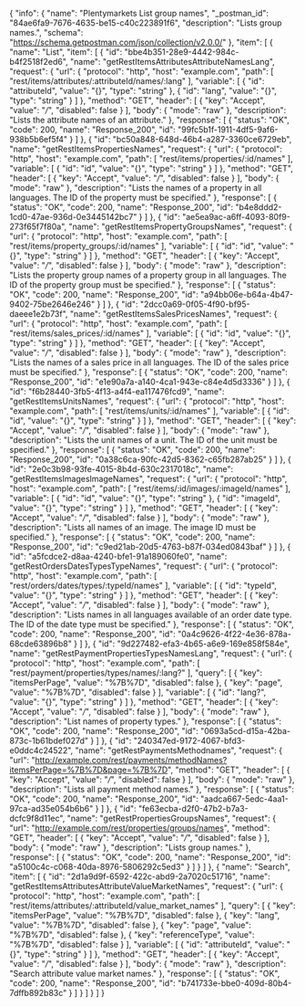 {
  "info": {
    "name": "Plentymarkets List group names",
    "_postman_id": "84ae6fa9-7676-4635-be15-c40c223891f6",
    "description": "Lists group names.",
    "schema": "https://schema.getpostman.com/json/collection/v2.0.0/"
  },
  "item": [
    {
      "name": "List",
      "item": [
        {
          "id": "bbe4b351-28e9-4442-984c-b4f2518f2ed6",
          "name": "getRestItemsAttributesAttributeNamesLang",
          "request": {
            "url": {
              "protocol": "http",
              "host": "example.com",
              "path": [
                "rest/items/attributes/:attributeId/names/:lang"
              ],
              "variable": [
                {
                  "id": "attributeId",
                  "value": "{}",
                  "type": "string"
                },
                {
                  "id": "lang",
                  "value": "{}",
                  "type": "string"
                }
              ]
            },
            "method": "GET",
            "header": [
              {
                "key": "Accept",
                "value": "*/*",
                "disabled": false
              }
            ],
            "body": {
              "mode": "raw"
            },
            "description": "Lists the attribute names of an attribute."
          },
          "response": [
            {
              "status": "OK",
              "code": 200,
              "name": "Response_200",
              "id": "99fc5b1f-1911-4df5-9af6-938b5b6ef5f4"
            }
          ]
        },
        {
          "id": "bc50a848-648d-46b4-a287-3360ce6729eb",
          "name": "getRestItemsPropertiesNames",
          "request": {
            "url": {
              "protocol": "http",
              "host": "example.com",
              "path": [
                "rest/items/properties/:id/names"
              ],
              "variable": [
                {
                  "id": "id",
                  "value": "{}",
                  "type": "string"
                }
              ]
            },
            "method": "GET",
            "header": [
              {
                "key": "Accept",
                "value": "*/*",
                "disabled": false
              }
            ],
            "body": {
              "mode": "raw"
            },
            "description": "Lists the names of a property in all languages. The ID of the property must be specified."
          },
          "response": [
            {
              "status": "OK",
              "code": 200,
              "name": "Response_200",
              "id": "b4e8ddd2-1cd0-47ae-936d-0e3445142bc7"
            }
          ]
        },
        {
          "id": "ae5ea9ac-a6ff-4093-80f9-273f65f7f80a",
          "name": "getRestItemsPropertyGroupsNames",
          "request": {
            "url": {
              "protocol": "http",
              "host": "example.com",
              "path": [
                "rest/items/property_groups/:id/names"
              ],
              "variable": [
                {
                  "id": "id",
                  "value": "{}",
                  "type": "string"
                }
              ]
            },
            "method": "GET",
            "header": [
              {
                "key": "Accept",
                "value": "*/*",
                "disabled": false
              }
            ],
            "body": {
              "mode": "raw"
            },
            "description": "Lists the property group names of a property group in all languages. The ID of the property group must be specified."
          },
          "response": [
            {
              "status": "OK",
              "code": 200,
              "name": "Response_200",
              "id": "a94bb06e-b64a-4b47-9402-75be2646e246"
            }
          ]
        },
        {
          "id": "2dcc0a69-0f05-4f90-bf95-daeee1e2b73f",
          "name": "getRestItemsSalesPricesNames",
          "request": {
            "url": {
              "protocol": "http",
              "host": "example.com",
              "path": [
                "rest/items/sales_prices/:id/names"
              ],
              "variable": [
                {
                  "id": "id",
                  "value": "{}",
                  "type": "string"
                }
              ]
            },
            "method": "GET",
            "header": [
              {
                "key": "Accept",
                "value": "*/*",
                "disabled": false
              }
            ],
            "body": {
              "mode": "raw"
            },
            "description": "Lists the names of a sales price in all languages. The ID of the sales price must be specified."
          },
          "response": [
            {
              "status": "OK",
              "code": 200,
              "name": "Response_200",
              "id": "e1e90a7a-a140-4ca1-943e-c84e4d5d3336"
            }
          ]
        },
        {
          "id": "f6b28440-3fb5-4f13-a4f4-ea117476fcd9",
          "name": "getRestItemsUnitsNames",
          "request": {
            "url": {
              "protocol": "http",
              "host": "example.com",
              "path": [
                "rest/items/units/:id/names"
              ],
              "variable": [
                {
                  "id": "id",
                  "value": "{}",
                  "type": "string"
                }
              ]
            },
            "method": "GET",
            "header": [
              {
                "key": "Accept",
                "value": "*/*",
                "disabled": false
              }
            ],
            "body": {
              "mode": "raw"
            },
            "description": "Lists the unit names of a unit. The ID of the unit must be specified."
          },
          "response": [
            {
              "status": "OK",
              "code": 200,
              "name": "Response_200",
              "id": "0a38c6ca-90fc-42d5-8362-c65fb287ab25"
            }
          ]
        },
        {
          "id": "2e0c3b98-93fe-4015-8b4d-630c2317018c",
          "name": "getRestItemsImagesImageNames",
          "request": {
            "url": {
              "protocol": "http",
              "host": "example.com",
              "path": [
                "rest/items/:id/images/:imageId/names"
              ],
              "variable": [
                {
                  "id": "id",
                  "value": "{}",
                  "type": "string"
                },
                {
                  "id": "imageId",
                  "value": "{}",
                  "type": "string"
                }
              ]
            },
            "method": "GET",
            "header": [
              {
                "key": "Accept",
                "value": "*/*",
                "disabled": false
              }
            ],
            "body": {
              "mode": "raw"
            },
            "description": "Lists all names of an image. The image ID must be specified."
          },
          "response": [
            {
              "status": "OK",
              "code": 200,
              "name": "Response_200",
              "id": "c9ed21ab-20d5-4763-b87f-034ed0843baf"
            }
          ]
        },
        {
          "id": "a5fcdce2-d8aa-4240-bfe1-91a189060fe0",
          "name": "getRestOrdersDatesTypesTypeNames",
          "request": {
            "url": {
              "protocol": "http",
              "host": "example.com",
              "path": [
                "rest/orders/dates/types/:typeId/names"
              ],
              "variable": [
                {
                  "id": "typeId",
                  "value": "{}",
                  "type": "string"
                }
              ]
            },
            "method": "GET",
            "header": [
              {
                "key": "Accept",
                "value": "*/*",
                "disabled": false
              }
            ],
            "body": {
              "mode": "raw"
            },
            "description": "Lists names in all languages available of an order date type. The ID of the date type must be specified."
          },
          "response": [
            {
              "status": "OK",
              "code": 200,
              "name": "Response_200",
              "id": "0a4c9626-4f22-4e36-878a-68cde63896b8"
            }
          ]
        },
        {
          "id": "9d227482-efa3-4b65-a6e9-169e858f584e",
          "name": "getRestPaymentPropertiesTypesNamesLang",
          "request": {
            "url": {
              "protocol": "http",
              "host": "example.com",
              "path": [
                "rest/payment/properties/types/names/:lang?"
              ],
              "query": [
                {
                  "key": "itemsPerPage",
                  "value": "%7B%7D",
                  "disabled": false
                },
                {
                  "key": "page",
                  "value": "%7B%7D",
                  "disabled": false
                }
              ],
              "variable": [
                {
                  "id": "lang?",
                  "value": "{}",
                  "type": "string"
                }
              ]
            },
            "method": "GET",
            "header": [
              {
                "key": "Accept",
                "value": "*/*",
                "disabled": false
              }
            ],
            "body": {
              "mode": "raw"
            },
            "description": "List names of property types."
          },
          "response": [
            {
              "status": "OK",
              "code": 200,
              "name": "Response_200",
              "id": "0693a5cd-d15a-42ba-873c-1b61bdef027d"
            }
          ]
        },
        {
          "id": "240347ed-9172-4067-bfd3-e0ddc4c24522",
          "name": "getRestPaymentsMethodnames",
          "request": {
            "url": "http://example.com/rest/payments/methodNames?itemsPerPage=%7B%7D&page=%7B%7D",
            "method": "GET",
            "header": [
              {
                "key": "Accept",
                "value": "*/*",
                "disabled": false
              }
            ],
            "body": {
              "mode": "raw"
            },
            "description": "Lists all payment method names."
          },
          "response": [
            {
              "status": "OK",
              "code": 200,
              "name": "Response_200",
              "id": "aadca667-5edc-4aa1-97ca-ad35e054b6b6"
            }
          ]
        },
        {
          "id": "fe63ecba-d2f0-47b2-b7a3-dcfc9f8d11ec",
          "name": "getRestPropertiesGroupsNames",
          "request": {
            "url": "http://example.com/rest/properties/groups/names",
            "method": "GET",
            "header": [
              {
                "key": "Accept",
                "value": "*/*",
                "disabled": false
              }
            ],
            "body": {
              "mode": "raw"
            },
            "description": "Lists group names."
          },
          "response": [
            {
              "status": "OK",
              "code": 200,
              "name": "Response_200",
              "id": "a5100c4c-c068-40da-8976-5806292c5ed3"
            }
          ]
        }
      ]
    },
    {
      "name": "Search",
      "item": [
        {
          "id": "2d1a9d9f-6592-422c-abd9-2a7020c51716",
          "name": "getRestItemsAttributesAttributeValueMarketNames",
          "request": {
            "url": {
              "protocol": "http",
              "host": "example.com",
              "path": [
                "rest/items/attributes/:attributeId/value_market_names"
              ],
              "query": [
                {
                  "key": "itemsPerPage",
                  "value": "%7B%7D",
                  "disabled": false
                },
                {
                  "key": "lang",
                  "value": "%7B%7D",
                  "disabled": false
                },
                {
                  "key": "page",
                  "value": "%7B%7D",
                  "disabled": false
                },
                {
                  "key": "referenceType",
                  "value": "%7B%7D",
                  "disabled": false
                }
              ],
              "variable": [
                {
                  "id": "attributeId",
                  "value": "{}",
                  "type": "string"
                }
              ]
            },
            "method": "GET",
            "header": [
              {
                "key": "Accept",
                "value": "*/*",
                "disabled": false
              }
            ],
            "body": {
              "mode": "raw"
            },
            "description": "Search attribute value market names."
          },
          "response": [
            {
              "status": "OK",
              "code": 200,
              "name": "Response_200",
              "id": "b741733e-bbe0-409d-80b4-7dffb892b83c"
            }
          ]
        }
      ]
    }
  ]
}